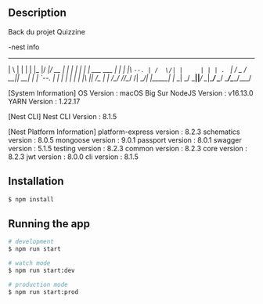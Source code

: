 ## Description

Back du projet Quizzine

-nest info
_   _             _      ___  _____  _____  _     _____
| \ | |           | |    |_  |/  ___|/  __ \| |   |_   _|
|  \| |  ___  ___ | |_     | |\ `--. | /  \/| |     | |
| . ` | / _ \/ __|| __|    | | `--. \| |    | |     | |
| |\  ||  __/\__ \| |_ /\__/ //\__/ /| \__/\| |_____| |_
\_| \_/ \___||___/ \__|\____/ \____/  \____/\_____/\___/


[System Information]
OS Version     : macOS Big Sur
NodeJS Version : v16.13.0
YARN Version    : 1.22.17 

[Nest CLI]
Nest CLI Version : 8.1.5 

[Nest Platform Information]
platform-express version : 8.2.3
schematics version       : 8.0.5
mongoose version         : 9.0.1
passport version         : 8.0.1
swagger version          : 5.1.5
testing version          : 8.2.3
common version           : 8.2.3
core version             : 8.2.3
jwt version              : 8.0.0
cli version              : 8.1.5



## Installation

```bash
$ npm install
```

## Running the app

```bash
# development
$ npm run start

# watch mode
$ npm run start:dev

# production mode
$ npm run start:prod
```

